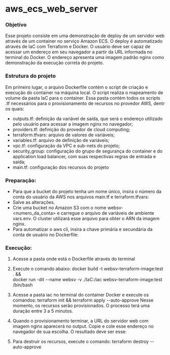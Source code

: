 # aws_ecs_web_server

### Objetivo
Esse projeto consiste em uma demonstração de deploy de um servidor web através de um container no serviço Amazon ECS. O deploy é automatizado através de IaC com Terraform e Docker.
O usuário deve ser capaz de acessar um endereço em seu navegador a partir da URL informada no terminal do Docker.
O endereço apresenta uma imagem padrão nginx como demonstração da execução correta do projeto.

### Estrutura do projeto
Em primeiro lugar, o arquivo Dockerfile contém o script de criação e execução do container na máquina local. O script realiza o mapeamento de volume da pasta IaC para o container.
Essa pasta contém todos os scripts .tf necessários para o provisionamento de recursos no provedor AWS, dentr os quais:
- outputs.tf: definição da variável de saída, que será o endereço utilizado pelo usuário para acessar a imagem nginx no navegador;
- providers.tf: definição do provedor de cloud computing;
- terraform.tfvars: arquivo de valores de variáveis;
- variables.tf: arquivo de definição de variáveis;
- vpc.tf: configuração da VPC e sub-nets do projeto;
- security_group: configuração do grupo de segurança do container e do application load balancer, com suas respectivas regras de entrada e saída;
- main.tf: configuração dos recursos do projeto

### Preparação:
- Para que a bucket do projeto tenha um nome único, insira o número da conta do usuário da AWS nos arquivos main.tf e terraform.tfvars:
- Salve as alterações.
- Crie uma bucket no Amazon S3 com o nome websv-<numero_da_conta> e carregue o arquivo de variáveis de ambiente vars.env. O cluster utilizará esse arquivo para obter o ARN da imagem nginx.
- Para automatizar o aws cli, insira a chave primária e secundária da conta de usuário no Dockerfile:

### Execução:
1) Acesse a pasta onde está o Dockerfile através do terminal
2) Execute o comando abaixo:
docker build -t websv-terraform-image:test . &&\
docker run -dit --name websv -v ./IaC:/iac websv-terraform-image:test /bin/bash
3) Acesse a pasta iac no terminal do container Docker e execute os comandos:
terraform init && terraform apply --auto-approve
Nesse momento, os recursos serão provisionados. O processo terá uma duração entre 3 a 5 minutos.
4) Quando o provisionamento terminar, a URL do servidor web com imagem nginx aparecerá no output. Copie e cole esse endereço no navegador de sua escolha. O resultado deve ser esse:

5) Para destruir os recursos, execute o comando:
terraform destroy --auto-approve